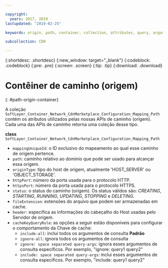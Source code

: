 ```yaml
---

copyright:
  years: 2017, 2019
lastupdated: "2019-02-25"

keywords: origin, path, container, collection, attributes, query, arguments, class, API

subcollection: CDN

---
```


{:shortdesc: .shortdesc}
{:new_window: target="_blank"}
{:codeblock: .codeblock}
{:pre: .pre}
{:screen: .screen}
{:tip: .tip}
{:download: .download}  

# Contêiner de caminho (origem)
{: #path-origin-container}

A coleção `SoftLayer_Container_Network_CdnMarketplace_Configuration_Mapping_Path` contém os atributos
utilizados pelas nossas APIs de caminho (origem). Cada uma das APIs de caminho retorna uma coleção desse tipo.

**class** `SoftLayer_Container_Network_CdnMarketplace_Configuration_Mapping_Path`  

* `mappingUniqueId`: o ID exclusivo do mapeamento ao qual esse caminho de origem pertence.  
* `path`: caminho relativo ao domínio que pode ser usado para alcançar essa origem.  
* `originType`: tipo do host de origem, atualmente 'HOST\_SERVER' ou 'OBJECT\_STORAGE'.  
* `httpPort`: número da porta usada para o protocolo HTTP.  
* `httpsPort`: número da porta usada para o protocolo HTTPS.  
* `status`: o status do caminho (origem). Os status válidos são: _CREATING_,
_STARTING_, _RUNNING_, _UPDATING_, _STOPPING_ e _DELETING_.
* `fileExtension`: extensões do arquivo que podem ser armazenadas em cache.  
* `header`: especifica as informações do cabeçalho do Host usadas pelo Servidor de origem.
* `cacheKeyQueryRule`: as opções a seguir estão disponíveis para configurar o comportamento da Chave de cache:
  * `include-all`: inclui todos os argumentos de consulta **Padrão**
  * `ignore-all`: ignora todos os argumentos de consulta
  * `ignore: space separated query-args`: ignora esses argumentos de consulta específicos. Por exemplo, "ignore: query1 query2"
  * `include: space separated query-args`: inclui esses argumentos de consulta específicos. Por exemplo, "include: query1 query2"
